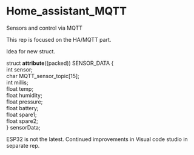 # Home_assistant_MQTT
Sensors and control via MQTT

This rep is focused on the HA/MQTT part. 

Idea for new struct. 

struct __attribute__((packed)) SENSOR_DATA {\
	int	sensor;\
	char	MQTT_sensor_topic[15];\
	int	millis;\
	float	temp;\
	float	humidity;\
	float	pressure;\
	float	battery;\
	float	spare1;\
	float	spare2;\
} sensorData;		

ESP32 is not the latest. Continued improvements in Visual code studio in separate rep.

